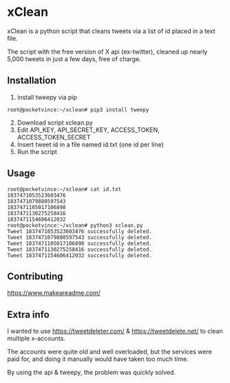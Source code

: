 # xClean

xClean is a python script that cleans tweets via a list of id placed in a text file.

The script with the free version of X api (ex-twitter), cleaned up nearly 5,000 tweets in just a few days, free of charge.

## Installation

1. install tweepy via pip
```Shell
root@pocketvince:~/xclean# pip3 install tweepy
```
2. Download script xclean.py
3. Edit API_KEY, API_SECRET_KEY, ACCESS_TOKEN, ACCESS_TOKEN_SECRET 
4. Insert tweet id in a file named id.txt (one id per line)
5. Run the script

## Usage

```Shell
root@pocketvince:~/xclean# cat id.txt 
1837471053523603476
1837471079880597543
1837471105017106898
1837471130275258416
1837471154606412032
root@pocketvince:~/xclean# python3 xclean.py 
Tweet 1837471053523603476 successfully deleted.
Tweet 1837471079880597543 successfully deleted.
Tweet 1837471105017106898 successfully deleted.
Tweet 1837471130275258416 successfully deleted.
Tweet 1837471154606412032 successfully deleted.
```
## Contributing
https://www.makeareadme.com/

## Extra info
I wanted to use https://tweetdeleter.com/ & https://tweetdelete.net/ to clean multiple x-accounts.

The accounts were quite old and well overloaded, but the services were paid for, and doing it manually would have taken too much time.

By using the api & tweepy, the problem was quickly solved. 
